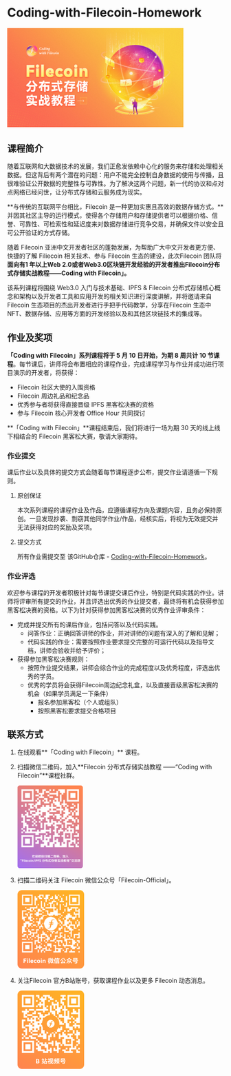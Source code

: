 # Coding-with-Filecoin-Homework

<img src="./assets/coding-with-filecoin.jpg" alt="coding-with-filecoin" style="zoom:40%;" />

## 课程简介

随着互联网和大数据技术的发展，我们正愈发依赖中心化的服务来存储和处理相关数据。但这背后有两个潜在的问题：用户不能完全控制自身数据的使用与传播，且很难验证公开数据的完整性与可靠性。为了解决这两个问题，新一代的协议和点对点网络已经问世，让分布式存储和云服务成为现实。 

**与传统的互联网平台相比，Filecoin 是一种更加实惠且高效的数据存储方式。**并因其社区主导的运行模式，使得各个存储用户和存储提供者可以根据价格、信誉、可靠性、可检索性和延迟度来对数据存储进行竞争交易，并确保文件以安全且可公开验证的方式存储。

随着 Filecoin 亚洲中文开发者社区的蓬勃发展，为帮助广大中文开发者更方便、快捷的了解 Filiecoin 相关技术、参与 Filecoin 生态的建设，此次Filecoin 团队将**面向有1 年以上Web 2.0或者Web3.0区块链开发经验的开发者推出Filecoin分布式存储实战教程——Coding with  Filecoin」。**

该系列课程将围绕 Web3.0 入门与技术基础、IPFS & Filecoin 分布式存储核心概念和架构以及开发者工具和应用开发的相关知识进行深度讲解，并将邀请来自Filecoin 生态项目的杰出开发者进行手把手代码教学，分享在Filecoin 生态中 NFT、数据存储、应用等方面的开发经验以及和其他区块链技术的集成等。

## 作业及奖项

**「Coding with Filecoin」系列课程将于 5 月 10 日开始，为期 8 周共计 10 节课程**。每节课后，讲师将会布置相应的课程作业，完成课程学习与作业并成功进行项目演示的开发者，将获得： 

- Filecoin 社区大使的入围资格
- Filecoin 周边礼品和纪念品
- 优秀参与者将获得直接晋级 IPFS 黑客松决赛的资格
- 参与 Filecoin 核心开发者 Office Hour 共同探讨

**「Coding with Filecoin」**课程结束后，我们将进行一场为期 30 天的线上线下相结合的 Filecoin 黑客松大赛，敬请大家期待。

### 作业提交

课后作业以及具体的提交方式会随着每节课程逐步公布，提交作业请遵循一下规则。

1. 原创保证

   本次系列课程的课程作业及作品，应遵循课程方向及课题内容，且务必保持原创。一旦发现抄袭、剽窃其他同学作业/作品，经核实后，将视为无效提交并无法获得对应的奖励及奖项。

2. 提交方式

   所有作业需提交至 该GitHub仓库 - [Coding-with-Filecoin-Homework](https://github.com/ipfs-and-filecoin/Coding-with-Filecoin-Homework)。

### 作业评选

欢迎参与课程的开发者积极针对每节课提交课后作业，特别是代码实践的作业。讲师将评审所有提交的作业，并且评选出优秀的作业提交者，最终将有机会获得参加黑客松决赛的资格。以下为针对获得参加黑客松决赛的优秀作业评审条件：

- 完成并提交所有的课后作业，包括问答以及代码实践。
  - 问答作业：正确回答讲师的作业，并对讲师的问题有深入的了解和见解；
  - 代码实践的作业：需要按照作业要求提交完整的可运行代码以及指导文档，讲师会验收并给予评价；
- 获得参加黑客松决赛规则：
  - 按照作业提交结果，讲师会综合作业的完成程度以及优秀程度，评选出优秀的学员。
  - 优秀的学员将会获得Filecoin周边纪念礼盒，以及直接晋级黑客松决赛的机会（如果学员满足一下条件）
    - 报名参加黑客松（个人或组队）
    - 按照黑客松要求提交合格项目

## 联系方式

1. 在线观看**「Coding with Filecoin」** 课程。

   

2. 扫描微信二维码，加入**Filecoin 分布式存储实战教程 ——“Coding with Filecoin”**课程社群。

   <img src="./assets/wechat_group.png" alt="wechat_group" style="zoom: 25%;" />

3. 扫描二维码关注 Filecoin 微信公众号「Filecoin-Official」。

   <img src="./assets/wechat_account.png" alt="wechat_account" style="zoom: 50%;" />

4. 关注Filecoin 官方B站账号，获取课程作业以及更多 Filecoin 动态消息。

   <img src="./assets/blibli.png" alt="blibli" style="zoom:50%;" />
